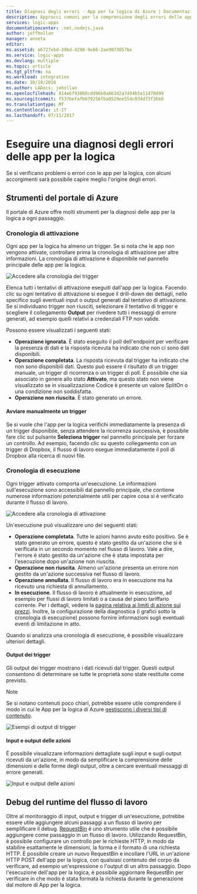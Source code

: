 ```yaml
---
title: Diagnosi degli errori - App per la logica di Azure | Documentazione Microsoft
description: Approcci comuni per la comprensione degli errori delle app per la logica
services: logic-apps
documentationcenter: .net,nodejs,java
author: jeffhollan
manager: anneta
editor: 
ms.assetid: a6727ebd-39bd-4298-9e68-2ae98738576e
ms.service: logic-apps
ms.devlang: multiple
ms.topic: article
ms.tgt_pltfrm: na
ms.workload: integration
ms.date: 10/18/2016
ms.author: LADocs; jehollan
ms.openlocfilehash: 814e6f93088cdd96b0a663d2a7494b5a11470d99
ms.sourcegitcommit: f537befafb079256fba0529ee554c034d73f36b0
ms.translationtype: MT
ms.contentlocale: it-IT
ms.lasthandoff: 07/11/2017
---
```

# <a name="diagnose-logic-app-failures"></a>Eseguire una diagnosi degli errori delle app per la logica
Se si verificano problemi o errori con le app per la logica, con alcuni accorgimenti sarà possibile capire meglio l'origine degli errori.  

## <a name="azure-portal-tools"></a>Strumenti del portale di Azure
Il portale di Azure offre molti strumenti per la diagnosi delle app per la logica a ogni passaggio.

### <a name="trigger-history"></a>Cronologia di attivazione

Ogni app per la logica ha almeno un trigger. Se si nota che le app non vengono attivate, controllare prima la cronologia di attivazione per altre informazioni. La cronologia di attivazione è disponibile nel pannello principale delle app per la logica.

![Accedere alla cronologia dei trigger][1]

Elenca tutti i tentativi di attivazione eseguiti dall'app per la logica. Facendo clic su ogni tentativo di attivazione si esegue il drill-down dei dettagli, nello specifico sugli eventuali input o output generati dal tentativo di attivazione. Se si individuano trigger non riusciti, selezionare il tentativo di trigger e scegliere il collegamento **Output** per rivedere tutti i messaggi di errore generati, ad esempio quelli relativi a credenziali FTP non valide.

Possono essere visualizzati i seguenti stati:

* **Operazione ignorata**. È stato eseguito il poll dell'endpoint per verificare la presenza di dati e la risposta ricevuta ha indicato che non ci sono dati disponibili.
* **Operazione completata**. La risposta ricevuta dal trigger ha indicato che non sono disponibili dati. Questo può essere il risultato di un trigger manuale, un trigger di ricorrenza o un trigger di poll. È possibile che sia associato in genere allo stato **Attivato**, ma questo stato non viene visualizzato se in visualizzazione Codice è presente un valore SplitOn o una condizione non soddisfatta.
* **Operazione non riuscita**. È stato generato un errore.

#### <a name="start-a-trigger-manually"></a>Avviare manualmente un trigger

Se si vuole che l'app per la logica verifichi immediatamente la presenza di un trigger disponibile, senza attendere la ricorrenza successiva, è possibile fare clic sul pulsante **Seleziona trigger** nel pannello principale per forzare un controllo. Ad esempio, facendo clic su questo collegamento con un trigger di Dropbox, il flusso di lavoro esegue immediatamente il poll di Dropbox alla ricerca di nuovi file.

### <a name="run-history"></a>Cronologia di esecuzione

Ogni trigger attivato comporta un'esecuzione. Le informazioni sull'esecuzione sono accessibili dal pannello principale, che contiene numerose informazioni potenzialmente utili per capire cosa si è verificato durante il flusso di lavoro.

![Accedere alla cronologia di attivazione][2]

Un'esecuzione può visualizzare uno dei seguenti stati:

* **Operazione completata**. Tutte le azioni hanno avuto esito positivo. Se è stato generato un errore, questo è stato gestito da un'azione che si è verificata in un secondo momento nel flusso di lavoro. Vale a dire, l'errore è stato gestito da un'azione che è stata impostata per l'esecuzione dopo un'azione non riuscita.
* **Operazione non riuscita**. Almeno un'azione presenta un errore non gestito da un'azione successiva nel flusso di lavoro.
* **Operazione annullata**. Il flusso di lavoro era in esecuzione ma ha ricevuto una richiesta di annullamento.
* **In esecuzione**. Il flusso di lavoro è attualmente in esecuzione, ad esempio per flussi di lavoro limitati o a causa del piano tariffario corrente. Per i dettagli, vedere la [pagina relativa ai limiti di azione sui prezzi](https://azure.microsoft.com/pricing/details/app-service/plans/). Inoltre, la configurazione della diagnostica (i grafici sotto la cronologia di esecuzione) possono fornire informazioni sugli eventuali eventi di limitazione in atto.

Quando si analizza una cronologia di esecuzione, è possibile visualizzare ulteriori dettagli.  

#### <a name="trigger-outputs"></a>Output dei trigger

Gli output dei trigger mostrano i dati ricevuti dal trigger. Questi output consentono di determinare se tutte le proprietà sono state restituite come previsto.

> [!NOTE]
> Se si notano contenuti poco chiari, potrebbe essere utile comprendere il modo in cui le App per la logica di Azure [gestiscono i diversi tipi di contenuto](../logic-apps/logic-apps-content-type.md).
> 

![Esempi di output di trigger][3]

#### <a name="action-inputs-and-outputs"></a>Input e output delle azioni

È possibile visualizzare informazioni dettagliate sugli input e sugli output ricevuti da un'azione, in modo da semplificare la comprensione delle dimensioni e delle forme degli output, oltre a cercare eventuali messaggi di errore generati.

![Input e output delle azioni][4]

## <a name="debug-workflow-runtime"></a>Debug del runtime del flusso di lavoro

Oltre al monitoraggio di input, output e trigger di un'esecuzione, potrebbe essere utile aggiungere alcuni passaggi a un flusso di lavoro per semplificare il debug. 
[RequestBin](http://requestb.in) è uno strumento utile che è possibile aggiungere come passaggio in un flusso di lavoro. Utilizzando RequestBin, è possibile configurare un controllo per le richieste HTTP, in modo da stabilire esattamente le dimensioni, la forma e il formato di una richiesta HTTP. È possibile creare un nuovo RequestBin e incollare l'URL in un'azione HTTP POST dell'app per la logica, con qualsiasi contenuto del corpo da verificare, ad esempio un'espressione o l'output di un altro passaggio. Dopo l'esecuzione dell'app per la logica, è possibile aggiornare RequestBin per verificare in che modo è stata formata la richiesta durante la generazione dal motore di App per la logica.

<!-- image references -->
[1]: ./media/logic-apps-diagnosing-failures/triggerhistory.png
[2]: ./media/logic-apps-diagnosing-failures/runhistory.png
[3]: ./media/logic-apps-diagnosing-failures/triggeroutputslink.png
[4]: ./media/logic-apps-diagnosing-failures/actionoutputs.png
